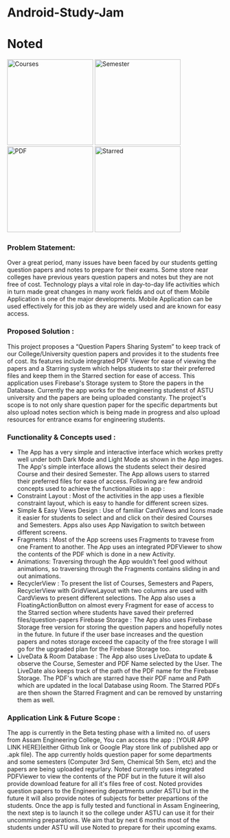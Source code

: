 # Android-Study-Jam

# Noted

<img width="200" alt="Courses" src="https://user-images.githubusercontent.com/64887274/148688047-62386163-7cac-4fc3-970d-60853056bfae.jpg">
<img width="200" alt="Semester" src="https://user-images.githubusercontent.com/64887274/148688077-67065389-5dd7-4d33-bec0-2bec08e4c5ce.jpg">
<img width="200" alt="PDF" src="https://user-images.githubusercontent.com/64887274/148688088-0d47c110-8780-4303-ab81-856d49740534.jpg">
<img width="200" alt="Starred" src="https://user-images.githubusercontent.com/64887274/148688096-16e7d2b0-3e51-40b3-9860-1bb4e0c10dae.jpg">
<!-- 
![X1](https://user-images.githubusercontent.com/64887274/148688047-62386163-7cac-4fc3-970d-60853056bfae.jpg)
![X2](https://user-images.githubusercontent.com/64887274/148688077-67065389-5dd7-4d33-bec0-2bec08e4c5ce.jpg)
![X3](https://user-images.githubusercontent.com/64887274/148688088-0d47c110-8780-4303-ab81-856d49740534.jpg)
![X4](https://user-images.githubusercontent.com/64887274/148688096-16e7d2b0-3e51-40b3-9860-1bb4e0c10dae.jpg) -->


### Problem Statement: 

Over a great period, many issues have been faced by our students getting question papers and notes to prepare for their exams. Some store near colleges have previous years question papers and notes but they are not free of cost.
Technology plays a vital role in day-to-day life activities which in turn made great changes in many work fields and out of them Mobile Application is one of the major developments. Mobile Application can be used effectively for this job as they are widely used and are known for easy access.

### Proposed Solution : 

This project proposes a “Question Papers Sharing System” to keep track of our College/University question papers and provides it to the students free of cost. Its features include integrated PDF Viewer for ease of viewing the papers and a Starring system which helps students to star their preferred files and keep them in the Starred section for ease of access. This application uses Firebase's Storage system to Store the papers in the Database. Currently the app works for the engineering studenst of ASTU university and the papers are being uploaded constanty. The project's scope is to not only share question paper for the specific departments but also upload notes section which is being made in progress and also upload resources for entrance exams for engineering students.

<!-- <img width="559" alt="sampleimages" src="https://user-images.githubusercontent.com/18289261/142846646-a6858641-ad88-43aa-b8bb-b690fd7126f1.png"> -->
    	  	
### Functionality & Concepts used : 

- The App has a very simple and interactive interface which workes pretty well under both Dark Mode and Light Mode as shown in the App images. The App's simple interface allows the students select their desired Course and their desired Semester. The App allows users to starred their preferred files for ease of access. Following are few android concepts used to achieve the functionalities in app : 
- Constraint Layout : Most of the activities in the app uses a flexible constraint layout, which is easy to handle for different screen sizes.
- Simple & Easy Views Design : Use of familiar CardViews and Icons made it easier for students to select and and click on their desired Courses and Semesters. Apps also uses App Navigation to switch between different screens. 
- Fragments : Most of the App screens uses Fragments to travese from one Frament to another. The App uses an integrated PDFViewer to show the contents of the PDF which is done in a new Activity.
- Animations: Traversing through the App wouldn't feel good without animations, so traversing through the Fragments contains sliding in and out animations.
- RecyclerView : To present the list of Courses, Semesters and Papers, RecyclerView with GridViewLayout with two columns are used with CardViews to present different selections. The App also uses a FloatingActionButton on almost every Fragment for ease of access to the Starred section where students have saved their preferred files/question-papers
Firebase Storage : The App also uses Firebase Storage free version for storing the question papers and hopefully notes in the future. In future if the user base increases and the question papers and notes storage exceed the capacity of the free storage I will go for the upgraded plan for the Firebase Storage too.
- LiveData & Room Database : The App also uses LiveData to update & observe the Course, Semester and PDF Name selected by the User. The LiveDate also keeps track of the path of the PDF name for the Firebase Storage. The PDF's which are starred have their PDF name and Path which are updated in the local Database using Room. The Starred PDFs are then shown the Starred Fragment and can be removed by unstarring them as well.

### Application Link & Future Scope : 

The app is currently in the Beta testing phase with a limited no. of users from Assam Engineering College, You can access the app : [YOUR APP LINK HERE](either Github link or Google Play store link of published app or .apk file).
The app currently holds question paper for some departments and some semesters (Computer 3rd Sem, Chemical 5th Sem, etc) and the papers are being uploaded regurlary. Noted currently uses integrated PDFViewer to view the contents of the PDF but in the future it will also provide download feature for all it's files free of cost.
Noted provides question papers to the Engineering departments under ASTU but in the future it will also provide notes of subjects for better prepartions of the students.
Once the app is fully tested and functional in Assam Engineering, the next step is to launch it so the college under ASTU can use it for their uncomming preparations. We aim that by next 6 months most of the students under ASTU will use Noted to prepare for their upcoming exams. 
